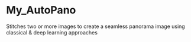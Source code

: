 # My_AutoPano
Stitches two or more images to create a seamless panorama image using classical &amp; deep learning approaches
